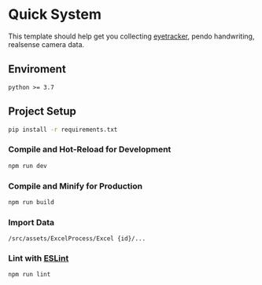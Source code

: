 # Quick System

This template should help get you collecting [eyetracker](https://docs.pupil-labs.com/core/developer/), pendo handwriting, realsense camera data.

## Enviroment

```
python >= 3.7
```

## Project Setup

```sh
pip install -r requirements.txt
```

### Compile and Hot-Reload for Development

```sh
npm run dev
```

### Compile and Minify for Production

```sh
npm run build
```

### Import Data

```
/src/assets/ExcelProcess/Excel {id}/...
```

### Lint with [ESLint](https://eslint.org/)

```sh
npm run lint
```

